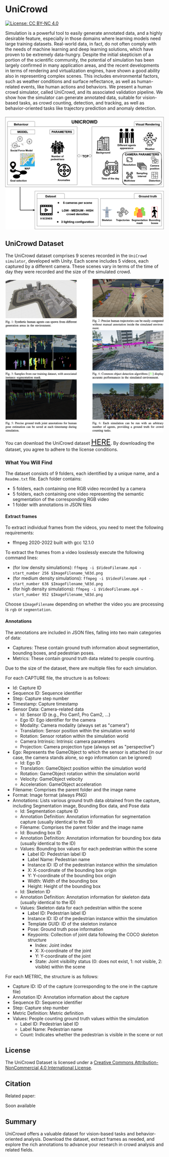 # UniCrowd
[![License: CC BY-NC 4.0](https://img.shields.io/badge/License-CC%20BY--NC%204.0-lightgrey.svg)](https://creativecommons.org/licenses/by-nc/4.0/)

Simulation is a powerful tool to easily generate annotated data, and a highly desirable feature, especially in those domains where learning models need large training datasets. Real-world data, in fact, do not often comply with the needs of machine learning and deep learning solutions, which have proven to be extremely data-hungry. Despite the initial skepticism of a portion of the scientific community, the potential of simulation has been largely confirmed in many application areas, and the recent developments in terms of rendering and virtualization engines, have shown a good ability also in representing complex scenes. This includes environmental factors, such as weather conditions and surface reflectance, as well as human-related events, like human actions and behaviors.
We present a human crowd simulator, called UniCrowd, and its associated validation pipeline. We show how the simulator can generate annotated data, suitable for vision-based tasks, as crowd counting, detection, and tracking, as well as behavior-oriented tasks like trajectory prediction and anomaly detection.

![banner](https://github.com/mmlab-cv/UniCrowd/blob/main/images/unicrowd_schema.png)

## UniCrowd Dataset
The UniCrowd dataset comprises 9 scenes recorded in the `UniCrowd simulator`, developed with Unity. Each scene includes 5 videos, each captured by a different camera. These scenes vary in terms of the time of day they were recorded and the size of the simulated crowd.

![banner](https://github.com/mmlab-cv/UniCrowd/blob/main/images/unicrowd_gt.png)

You can download the UniCrowd dataset <font size=5>[HERE](https://drive.google.com/drive/folders/16Nb90YyOjfzDb9nolb6_efvl9syr6tAn?usp=sharing)</font>. By downloading the dataset, you agree to adhere to the license conditions.

### What You Will Find
The dataset consists of 9 folders, each identified by a unique name, and a `Readme.txt` file. Each folder contains:
 - 5 folders, each containing one RGB video recorded by a camera
 - 5 folders, each containing one video representing the semantic segmentation of the corresponding RGB video
 - 1 folder with annotations in JSON files

#### Extract frames
To extract individual frames from the videos, you need to meet the following requirements:
- ffmpeg 2020-2022 built with gcc 12.1.0

To extract the frames from a video losslessly execute the following command lines:
- (for low density simulations): `ffmpeg -i $VideoFilename.mp4 -start_number 256 $ImageFilename_%03d.png`
- (for medium density simulations): `ffmpeg -i $VideoFilename.mp4 -start_number 636 $ImageFilename_%03d.png`
- (for high density simulations): `ffmpeg -i $VideoFilename.mp4 -start_number 952 $ImageFilename_%03d.png`

Choose `$ImageFilename` depending on whether the video you are processing is `rgb` or `segmentation`.

#### Annotations
The annotations are included in JSON files, falling into two main categories of data:
- Captures: These contain ground truth information about segmentation, bounding boxes, and pedestrian poses.
- Metrics: These contain ground truth data related to people counting.

Due to the size of the dataset, there are multiple files for each simulation.

For each CAPTURE file, the structure is as follows:
- Id: Capture ID
- Sequence ID: Sequence identifier
- Step: Capture step number
- Timestamp: Capture timestamp
- Sensor Data: Camera-related data
  - Id: Sensor ID (e.g., Pro Cam1, Pro Cam2, ...)
  - Ego ID: Ego identifier for the camera
  - Modality: Camera modality (always set as "camera")
  - Translation: Sensor position within the simulation world
  - Rotation: Sensor rotation within the simulation world
  - Camera Intrinsic: Intrinsic camera parameters
  - Projection: Camera projection type (always set as "perspective")
- Ego: Represents the GameObject to which the sensor is attached (in our case, the camera stands alone, so ego information can be ignored)
  - Id: Ego ID
  - Translation: GameObject position within the simulation world
  - Rotation: GameObject rotation within the simulation world
  - Velocity: GameObject velocity
  - Acceleration: GameObject acceleration
- Filename: Comprises the parent folder and the image name
- Format: Image format (always PNG)
- Annotations: Lists various ground truth data obtained from the capture, including Segmentation image, Bounding Box data, and Pose data
  - Id: Segmentation capture ID
  - Annotation Definition: Annotation information for segmentation capture (usually identical to the ID)
  - Filename: Comprises the parent folder and the image name
  - Id: Bounding box ID
  - Annotation Definition: Annotation information for bounding box data (usually identical to the ID)
  - Values: Bounding box values for each pedestrian within the scene
    - Label ID: Pedestrian label ID
    - Label Name: Pedestrian name
    - Instance ID: ID of the pedestrian instance within the simulation
    - X: X-coordinate of the bounding box origin
    - Y: Y-coordinate of the bounding box origin
    - Width: Width of the bounding box
    - Height: Height of the bounding box
  - Id: Skeleton ID
  - Annotation Definition: Annotation information for skeleton data (usually identical to the ID)
  - Values: Skeleton data for each pedestrian within the scene
    - Label ID: Pedestrian label ID
    - Instance ID: ID of the pedestrian instance within the simulation
    - Template GUID: ID of the skeleton instance
    - Pose: Ground truth pose information
    - Keypoints: Collection of joint data following the COCO skeleton structure
      - Index: Joint index
      - X: X-coordinate of the joint
      - Y: Y-coordinate of the joint
      - State: Joint visibility status (0: does not exist, 1: not visible, 2: visible) within the scene

For each METRIC, the structure is as follows:
- Capture ID: ID of the capture (corresponding to the one in the capture file)
- Annotation ID: Annotation information about the capture
- Sequence ID: Sequence identifier
- Step: Capture step number
- Metric Definition: Metric definition
- Values: People counting ground truth values within the simulation
  - Label ID: Pedestrian label ID
  - Label Name: Pedestrian name
  - Count: Indicates whether the pedestrian is visible in the scene or not

## License
The UniCrowd Dataset is licensed under a [Creative Commons Attribution-NonCommercial 4.0 International License](http://creativecommons.org/licenses/by-nc/4.0/).

## Citation
Related paper:

Soon available

## Summary
UniCrowd offers a valuable dataset for vision-based tasks and behavior-oriented analysis. Download the dataset, extract frames as needed, and explore the rich annotations to advance your research in crowd analysis and related fields.

